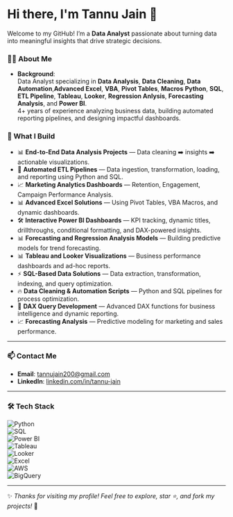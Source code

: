 # Hi there, I'm Tannu Jain 👋

Welcome to my GitHub! I’m a **Data Analyst** passionate about turning data into meaningful insights that drive strategic decisions.

### 👩‍💻 About Me
- **Background**:  
  Data Analyst specializing in **Data Analysis**, **Data Cleaning**, **Data Automation**,**Advanced Excel**, **VBA**, **Pivot Tables**, **Macros** **Python**, **SQL**, **ETL Pipeline**, **Tableau**, **Looker**, **Regression Anlysis**, **Forecasting Analysis**, and **Power BI**.  
  4+ years of experience analyzing business data, building automated reporting pipelines, and designing impactful dashboards.

### 🚀 What I Build
- 📊 **End-to-End Data Analysis Projects** — Data cleaning ➡️ insights ➡️ actionable visualizations.
- 🧹 **Automated ETL Pipelines** — Data ingestion, transformation, loading, and reporting using Python and SQL.
- 📈 **Marketing Analytics Dashboards** — Retention, Engagement, Campaign Performance Analysis.
- 📊 **Advanced Excel Solutions** — Using Pivot Tables, VBA Macros, and dynamic dashboards.
- 🛠️ **Interactive Power BI Dashboards** — KPI tracking, dynamic titles, drillthroughs, conditional formatting, and DAX-powered insights.
- 📊 **Forecasting and Regression Analysis Models** — Building predictive models for trend forecasting.
- 📊 **Tableau and Looker Visualizations** — Business performance dashboards and ad-hoc reports.
- ⚡ **SQL-Based Data Solutions** — Data extraction, transformation, indexing, and query optimization.
- 🔥 **Data Cleaning & Automation Scripts** — Python and SQL pipelines for process optimization.
- 🧠 **DAX Query Development** — Advanced DAX functions for business intelligence and dynamic reporting.
- 📈 **Forecasting Analysis** — Predictive modeling for marketing and sales performance.
---

### 📫 Contact Me
- **Email**: tannujain200@gmail.com
- **LinkedIn**: [linkedin.com/in/tannu-jain](https://www.linkedin.com/in/tannu-jain)

---
### 🛠️ Tech Stack
![Python](https://img.shields.io/badge/Python-3776AB?style=for-the-badge&logo=python&logoColor=white)  
![SQL](https://img.shields.io/badge/SQL-005C99?style=for-the-badge&logo=postgresql&logoColor=white)  
![Power BI](https://img.shields.io/badge/Power%20BI-F2C811?style=for-the-badge&logo=powerbi&logoColor=black)  
![Tableau](https://img.shields.io/badge/Tableau-E97627?style=for-the-badge&logo=tableau&logoColor=white)  
![Looker](https://img.shields.io/badge/Looker-4285F4?style=for-the-badge&logo=googlecloud&logoColor=white)  
![Excel](https://img.shields.io/badge/Excel-217346?style=for-the-badge&logo=microsoft-excel&logoColor=white)  
![AWS](https://img.shields.io/badge/AWS-FF9900?style=for-the-badge&logo=amazonaws&logoColor=white)  
![BigQuery](https://img.shields.io/badge/BigQuery-4285F4?style=for-the-badge&logo=googlecloud&logoColor=white)

---

✨ *Thanks for visiting my profile! Feel free to explore, star ⭐️, and fork my projects!* 🚀
